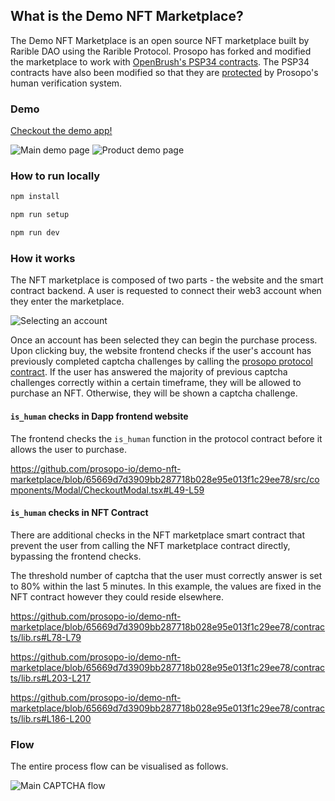 ## What is the Demo NFT Marketplace?

The Demo NFT Marketplace is an open source NFT marketplace built by Rarible DAO using the Rarible Protocol. Prosopo has
forked and modified the marketplace to work
with [OpenBrush's PSP34 contracts](https://github.com/Supercolony-net/openbrush-contracts/tree/main/examples/psp34). The
PSP34 contracts have also been modified so that they
are [protected](https://github.com/prosopo-io/demo-nft-marketplace/blob/57fe32a36d2988d3076835fc3ebe3a4dad60efa3/contracts/lib.rs#L209)
by Prosopo's human verification system.

### Demo

[Checkout the demo app!](https://nft.demo.prosopo.io/)

<img alt="Main demo page" src="https://raw.githubusercontent.com/prosopo-io/demo-nft-marketplace/article/.github/images/screenshot1.png">
<img alt="Product demo page" src="https://raw.githubusercontent.com/prosopo-io/demo-nft-marketplace/article/.github/images/screenshot2.png">

### How to run locally

```bash
npm install

npm run setup

npm run dev
```

### How it works

The NFT marketplace is composed of two parts - the website and the smart contract backend. A user is requested to
connect their web3 account when they enter the marketplace.

![Selecting an account](https://raw.githubusercontent.com/prosopo-io/demo-nft-marketplace/article/.github/images/screenshot3.png)

Once an account has been selected they can begin the purchase process. Upon clicking buy, the website frontend checks if
the user's account has previously completed captcha challenges by calling
the [prosopo protocol contract](https://github.com/prosopo-io/protocol/). If the user has answered the majority of
previous captcha challenges correctly within a certain timeframe, they will be allowed to purchase an NFT. Otherwise,
they will be shown a captcha challenge.

#### `is_human` checks in Dapp frontend website

The frontend checks the `is_human` function in the protocol contract before it allows the user to purchase.

https://github.com/prosopo-io/demo-nft-marketplace/blob/65669d7d3909bb287718b028e95e013f1c29ee78/src/components/Modal/CheckoutModal.tsx#L49-L59

#### `is_human` checks in NFT Contract

There are additional checks in the NFT marketplace smart contract that prevent the user from calling the NFT marketplace
contract directly, bypassing the frontend checks.

The threshold number of captcha that the user must correctly answer is set to 80% within the last 5 minutes. In this
example, the values are fixed in the NFT contract however they could reside elsewhere.

https://github.com/prosopo-io/demo-nft-marketplace/blob/65669d7d3909bb287718b028e95e013f1c29ee78/contracts/lib.rs#L78-L79

https://github.com/prosopo-io/demo-nft-marketplace/blob/65669d7d3909bb287718b028e95e013f1c29ee78/contracts/lib.rs#L203-L217

https://github.com/prosopo-io/demo-nft-marketplace/blob/65669d7d3909bb287718b028e95e013f1c29ee78/contracts/lib.rs#L186-L200

### Flow

The entire process flow can be visualised as follows.

![Main CAPTCHA flow](https://www.prosopo.io/static/maincaptchaflow.jpg)
